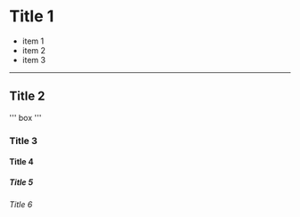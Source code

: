# Title 1

- item 1
- item 2
- item 3

----

## Title 2

'''
box
'''

### Title 3
#### Title 4
##### Title 5
###### Title 6